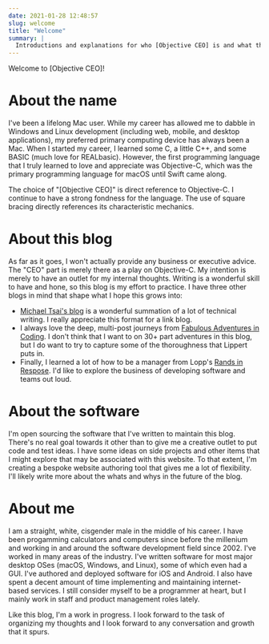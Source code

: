 ```yaml
---
date: 2021-01-28 12:48:57
slug: welcome
title: "Welcome"
summary: |
  Introductions and explanations for who [Objective CEO] is and what this website will become.
---
```

Welcome to [Objective CEO]!

# About the name
I've been a lifelong Mac user.  While my career has allowed me to dabble in Windows and Linux development (including web, mobile, and desktop applications), my preferred primary computing device has always been a Mac.  When I started my career, I learned some C, a little C++, and some BASIC (much love for REALbasic).  However, the first programming language that I truly learned to love and appreciate was Objective-C, which was the primary programming language for macOS until Swift came along.

The choice of &quot;[Objective CEO]&quot; is direct reference to Objective-C.  I continue to have a strong fondness for the language.  The use of square bracing directly references its characteristic mechanics.

# About this blog

As far as it goes, I won't actually provide any business or executive advice.  The &quot;CEO&quot; part is merely there as a play on Objective-C.  My intention is merely to have an outlet for my internal thoughts.  Writing is a wonderful skill to have and hone, so this blog is my effort to practice.
I have three other blogs in mind that shape what I hope this grows into:

* [Michael Tsai's blog](https://mjtsai.com/blog/) is a wonderful summation of a lot of technical writing.  I really appreciate this format for a link blog.
* I always love the deep, multi-post journeys from [Fabulous Adventures in Coding](https://ericlippert.com).  I don't think that I want to on 30+ part adventures in this blog, but I do want to try to capture some of the thoroughness that Lippert puts in.
* Finally, I learned a lot of how to be a manager from Lopp's [Rands in Respose](https://randsinrepose.com).  I'd like to explore the business of developing software and teams out loud.

# About the software

I'm open sourcing the software that I've written to maintain this blog.  There's no real goal towards it other than to give me a creative outlet to put code and test ideas.  I have some ideas on side projects and other items that I might explore that may be associated with this website.  To that extent, I'm creating a bespoke website authoring tool that gives me a lot of flexibility.  I'll likely write more about the whats and whys in the future of the blog.

# About me

I am a straight, white, cisgender male in the middle of his career.  I have been progamming calculators and computers since before the millenium and working in and around the software development field since 2002.  I've worked in many areas of the industry.  I've written software for most major desktop OSes (macOS, Windows, and Linux), some of which even had a GUI.  I've authored and deployed software for iOS and Android.  I also have spent a decent amount of time implementing and maintaining internet-based services.  I still consider myself to be a programmer at heart, but I mainly work in staff and product management roles lately.

Like this blog, I'm a work in progress.  I look forward to the task of organizing my thoughts and I look forward to any conversation and growth that it spurs.
